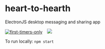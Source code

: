 # heart-to-hearth
ElectronJS desktop messaging and sharing app


[![first-timers-only](https://img.shields.io/badge/first--timers--only-friendly-blue.svg?style=flat-square)](https://www.firsttimersonly.com/) &nbsp;&nbsp; <img src="https://www.code-inspector.com/project/7610/score/svg">


To run locally: `npm start`